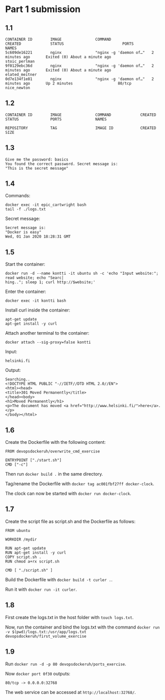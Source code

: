 # Part 1 submission

## 1.1

```
CONTAINER ID        IMAGE               COMMAND                  CREATED             STATUS                          PORTS               NAMES
5c609de16221        nginx               "nginx -g 'daemon of…"   2 minutes ago       Exited (0) About a minute ago                       stoic_perlman
9f0129ebc36d        nginx               "nginx -g 'daemon of…"   2 minutes ago       Exited (0) About a minute ago                       elated_meitner
0d7e134f1e81        nginx               "nginx -g 'daemon of…"   2 minutes ago       Up 2 minutes                    80/tcp              nice_newton
```

## 1.2

```
CONTAINER ID        IMAGE               COMMAND             CREATED             STATUS              PORTS               NAMES

REPOSITORY          TAG                 IMAGE ID            CREATED             SIZE
```

## 1.3

```
Give me the password: basics
You found the correct password. Secret message is:
"This is the secret message"
```

## 1.4

Commands:

```
docker exec -it epic_cartwright bash
tail -f ./logs.txt
```

Secret message:

```
Secret message is:
"Docker is easy"
Wed, 01 Jan 2020 18:28:31 GMT
```

## 1.5

Start the container:

```
docker run -d --name kontti -it ubuntu sh -c 'echo "Input website:"; read website; echo "Searc│
hing.."; sleep 1; curl http://$website;'
```

Enter the container:
```
docker exec -it kontti bash
```

Install curl inside the container:

```
apt-get update
apt-get install -y curl
```

Attach another terminal to the container:

```
docker attach --sig-proxy=false kontti
```

Input: 

```
helsinki.fi
```

Output:

```
Searching..
<!DOCTYPE HTML PUBLIC "-//IETF//DTD HTML 2.0//EN">
<html><head>
<title>301 Moved Permanently</title>
</head><body>
<h1>Moved Permanently</h1>
<p>The document has moved <a href="http://www.helsinki.fi/">here</a>.</p>
</body></html>
```

## 1.6

Create the Dockerfile with the following content:

```
FROM devopsdockeruh/overwrite_cmd_exercise

ENTRYPOINT ["./start.sh"]
CMD ["-c"]
```

Then run ```docker build .``` in the same directory.

Tag/rename the Dockerfile with ```docker tag ac001fbf27ff docker-clock```.

The clock can now be started with ```docker run docker-clock```.

## 1.7

Create the script file as script.sh and the Dockerfile as follows:

```
FROM ubuntu

WORKDIR /mydir 

RUN apt-get update
RUN apt-get install -y curl
COPY script.sh .
RUN chmod a+rx script.sh

CMD [ "./script.sh" ]
```

Build the Dockerfile with ```docker build -t curler .```.

Run it with ```docker run -it curler```.

## 1.8

First create the logs.txt in the host folder with ```touch logs.txt```.

Now, run the container and bind the logs.txt with the command ```docker run -v $(pwd)/logs.txt:/usr/app/logs.txt devopsdockeruh/first_volume_exercise```
 
## 1.9

Run ```docker run -d -p 80 devopsdockeruh/ports_exercise```.

Now ```docker port 0f30``` outputs:

```
80/tcp -> 0.0.0.0:32768
```

The web service can be accessed at ```http://localhost:32768/```.
